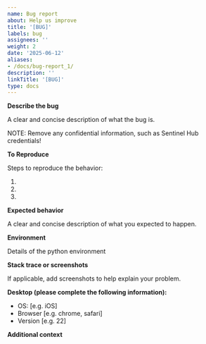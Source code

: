 ```yaml
---
name: Bug report
about: Help us improve
title: '[BUG]'
labels: bug
assignees: ''
weight: 2
date: '2025-06-12'
aliases:
- /docs/bug-report_1/
description: ''
linkTitle: '[BUG]'
type: docs
---
```


**Describe the bug**

A clear and concise description of what the bug is.

NOTE: Remove any confidential information, such as Sentinel Hub credentials!

**To Reproduce**

Steps to reproduce the behavior:

1.
2.
3.

**Expected behavior**

A clear and concise description of what you expected to happen.

**Environment**

Details of the python environment

**Stack trace or screenshots**

If applicable, add screenshots to help explain your problem.

**Desktop (please complete the following information):**

 - OS: [e.g. iOS]
 - Browser [e.g. chrome, safari]
 - Version [e.g. 22]

**Additional context**
